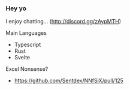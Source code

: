 ### Hey yo

I enjoy chatting... (http://discord.gg/zAypMTH)

Main Languages
- Typescript
- Rust
- Svelte

Excel Nonsense?
- https://github.com/Sentdex/NNfSiX/pull/125
